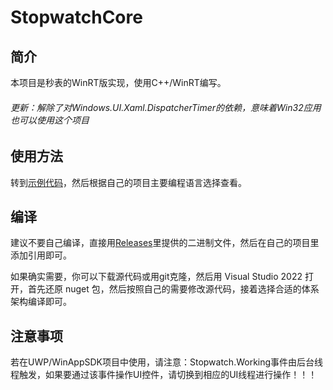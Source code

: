 # StopwatchCore

## 简介

本项目是秒表的WinRT版实现，使用C++/WinRT编写。
###### 更新：解除了对Windows.UI.Xaml.DispatcherTimer的依赖，意味着Win32应用也可以使用这个项目

## 使用方法

转到[示例代码](https://github.com/IInspectable-Informal/StopwatchCore/tree/main/samples)，然后根据自己的项目主要编程语言选择查看。

## 编译

建议不要自己编译，直接用[Releases](https://github.com/IInspectable-Informal/StopwatchCore/releases)里提供的二进制文件，然后在自己的项目里添加引用即可。

如果确实需要，你可以下载源代码或用git克隆，然后用 Visual Studio 2022 打开，首先还原 nuget 包，然后按照自己的需要修改源代码，接着选择合适的体系架构编译即可。

## 注意事项

若在UWP/WinAppSDK项目中使用，请注意：Stopwatch.Working事件由后台线程触发，如果要通过该事件操作UI控件，请切换到相应的UI线程进行操作！！！
